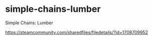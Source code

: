 # simple-chains-lumber
Simple Chains: Lumber

https://steamcommunity.com/sharedfiles/filedetails/?id=1708709952
